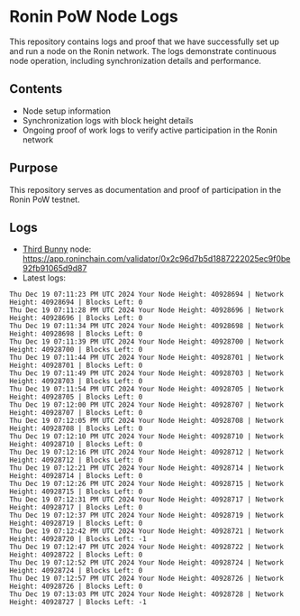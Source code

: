 # Ronin PoW Node Logs

This repository contains logs and proof that we have successfully set up and run a node on the Ronin network. The logs demonstrate continuous node operation, including synchronization details and performance.

## Contents

- Node setup information
- Synchronization logs with block height details
- Ongoing proof of work logs to verify active participation in the Ronin network

## Purpose

This repository serves as documentation and proof of participation in the Ronin PoW testnet.

## Logs

- [Third Bunny](https://thirdbunny.xyz/) node: https://app.roninchain.com/validator/0x2c96d7b5d1887222025ec9f0be92fb91065d9d87
- Latest logs:
```
Thu Dec 19 07:11:23 PM UTC 2024 Your Node Height: 40928694 | Network Height: 40928694 | Blocks Left: 0
Thu Dec 19 07:11:28 PM UTC 2024 Your Node Height: 40928696 | Network Height: 40928696 | Blocks Left: 0
Thu Dec 19 07:11:34 PM UTC 2024 Your Node Height: 40928698 | Network Height: 40928698 | Blocks Left: 0
Thu Dec 19 07:11:39 PM UTC 2024 Your Node Height: 40928700 | Network Height: 40928700 | Blocks Left: 0
Thu Dec 19 07:11:44 PM UTC 2024 Your Node Height: 40928701 | Network Height: 40928701 | Blocks Left: 0
Thu Dec 19 07:11:49 PM UTC 2024 Your Node Height: 40928703 | Network Height: 40928703 | Blocks Left: 0
Thu Dec 19 07:11:54 PM UTC 2024 Your Node Height: 40928705 | Network Height: 40928705 | Blocks Left: 0
Thu Dec 19 07:12:00 PM UTC 2024 Your Node Height: 40928707 | Network Height: 40928707 | Blocks Left: 0
Thu Dec 19 07:12:05 PM UTC 2024 Your Node Height: 40928708 | Network Height: 40928708 | Blocks Left: 0
Thu Dec 19 07:12:10 PM UTC 2024 Your Node Height: 40928710 | Network Height: 40928710 | Blocks Left: 0
Thu Dec 19 07:12:16 PM UTC 2024 Your Node Height: 40928712 | Network Height: 40928712 | Blocks Left: 0
Thu Dec 19 07:12:21 PM UTC 2024 Your Node Height: 40928714 | Network Height: 40928714 | Blocks Left: 0
Thu Dec 19 07:12:26 PM UTC 2024 Your Node Height: 40928715 | Network Height: 40928715 | Blocks Left: 0
Thu Dec 19 07:12:31 PM UTC 2024 Your Node Height: 40928717 | Network Height: 40928717 | Blocks Left: 0
Thu Dec 19 07:12:37 PM UTC 2024 Your Node Height: 40928719 | Network Height: 40928719 | Blocks Left: 0
Thu Dec 19 07:12:42 PM UTC 2024 Your Node Height: 40928721 | Network Height: 40928720 | Blocks Left: -1
Thu Dec 19 07:12:47 PM UTC 2024 Your Node Height: 40928722 | Network Height: 40928722 | Blocks Left: 0
Thu Dec 19 07:12:52 PM UTC 2024 Your Node Height: 40928724 | Network Height: 40928724 | Blocks Left: 0
Thu Dec 19 07:12:57 PM UTC 2024 Your Node Height: 40928726 | Network Height: 40928726 | Blocks Left: 0
Thu Dec 19 07:13:03 PM UTC 2024 Your Node Height: 40928728 | Network Height: 40928727 | Blocks Left: -1
```
